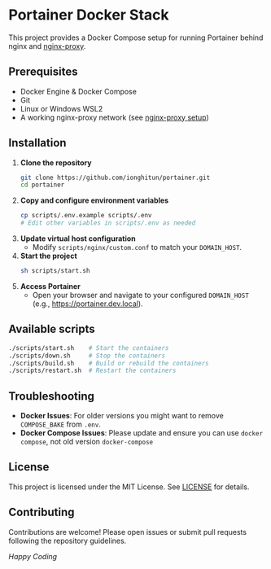 # Portainer Docker Stack

This project provides a Docker Compose setup for running Portainer behind nginx and [nginx-proxy](https://github.com/ionghitun/nginx-proxy).

## Prerequisites

- Docker Engine & Docker Compose
- Git
- Linux or Windows WSL2
- A working nginx-proxy network (see [nginx-proxy setup](https://github.com/ionghitun/nginx-proxy))

## Installation

1. **Clone the repository**
   ```bash
   git clone https://github.com/ionghitun/portainer.git
   cd portainer
   ```
2. **Copy and configure environment variables**
   ```bash
   cp scripts/.env.example scripts/.env
   # Edit other variables in scripts/.env as needed
   ```
3. **Update virtual host configuration**
    - Modify `scripts/nginx/custom.conf` to match your `DOMAIN_HOST`.
4. **Start the project**
   ```bash
   sh scripts/start.sh
   ```
5. **Access Portainer**
    - Open your browser and navigate to your configured `DOMAIN_HOST` (e.g., https://portainer.dev.local).

## Available scripts

```bash
./scripts/start.sh    # Start the containers
./scripts/down.sh     # Stop the containers
./scripts/build.sh    # Build or rebuild the containers
./scripts/restart.sh  # Restart the containers
```

## Troubleshooting

- **Docker Issues**: For older versions you might want to remove `COMPOSE_BAKE` from `.env`.
- **Docker Compose Issues**: Please update and ensure you can use `docker compose`, not old version `docker-compose`

## License

This project is licensed under the MIT License. See [LICENSE](LICENSE) for details.

## Contributing

Contributions are welcome! Please open issues or submit pull requests following the repository guidelines.

_Happy Coding_
